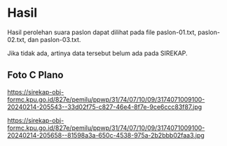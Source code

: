 # Hasil

Hasil perolehan suara paslon dapat dilihat pada file paslon-01.txt, paslon-02.txt, dan paslon-03.txt.

Jika tidak ada, artinya data tersebut belum ada pada SIREKAP.

## Foto C Plano

https://sirekap-obj-formc.kpu.go.id/827e/pemilu/ppwp/31/74/07/10/09/3174071009100-20240214-205543--33d02f75-c827-46e4-8f7e-9ce6ccc83f87.jpg

https://sirekap-obj-formc.kpu.go.id/827e/pemilu/ppwp/31/74/07/10/09/3174071009100-20240214-205658--81598a3a-650c-4538-975a-2b2bbb02faa3.jpg
